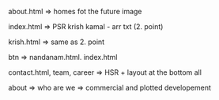 about.html => homes fot the future image 

index.html  => PSR krish kamal - arr txt (2. point)

krish.html => same as 2. point

btn => nandanam.html. 
	index.html

contact.html, team, career => HSR + layout at the bottom	all

about => who are we => commercial and plotted developement
